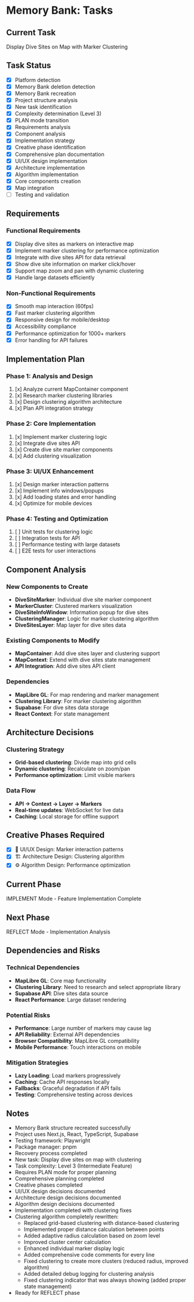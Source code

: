 # Memory Bank: Tasks

## Current Task

Display Dive Sites on Map with Marker Clustering

## Task Status

- [x] Platform detection
- [x] Memory Bank deletion detection
- [x] Memory Bank recreation
- [x] Project structure analysis
- [x] New task identification
- [x] Complexity determination (Level 3)
- [x] PLAN mode transition
- [x] Requirements analysis
- [x] Component analysis
- [x] Implementation strategy
- [x] Creative phase identification
- [x] Comprehensive plan documentation
- [x] UI/UX design implementation
- [x] Architecture implementation
- [x] Algorithm implementation
- [x] Core components creation
- [x] Map integration
- [ ] Testing and validation

## Requirements

### Functional Requirements

- [x] Display dive sites as markers on interactive map
- [x] Implement marker clustering for performance optimization
- [x] Integrate with dive sites API for data retrieval
- [x] Show dive site information on marker click/hover
- [x] Support map zoom and pan with dynamic clustering
- [x] Handle large datasets efficiently

### Non-Functional Requirements

- [x] Smooth map interaction (60fps)
- [x] Fast marker clustering algorithm
- [x] Responsive design for mobile/desktop
- [x] Accessibility compliance
- [x] Performance optimization for 1000+ markers
- [x] Error handling for API failures

## Implementation Plan

### Phase 1: Analysis and Design

1. [x] Analyze current MapContainer component
2. [x] Research marker clustering libraries
3. [x] Design clustering algorithm architecture
4. [x] Plan API integration strategy

### Phase 2: Core Implementation

1. [x] Implement marker clustering logic
2. [x] Integrate dive sites API
3. [x] Create dive site marker components
4. [x] Add clustering visualization

### Phase 3: UI/UX Enhancement

1. [x] Design marker interaction patterns
2. [x] Implement info windows/popups
3. [x] Add loading states and error handling
4. [x] Optimize for mobile devices

### Phase 4: Testing and Optimization

1. [ ] Unit tests for clustering logic
2. [ ] Integration tests for API
3. [ ] Performance testing with large datasets
4. [ ] E2E tests for user interactions

## Component Analysis

### New Components to Create

- **DiveSiteMarker**: Individual dive site marker component
- **MarkerCluster**: Clustered markers visualization
- **DiveSiteInfoWindow**: Information popup for dive sites
- **ClusteringManager**: Logic for marker clustering algorithm
- **DiveSitesLayer**: Map layer for dive sites data

### Existing Components to Modify

- **MapContainer**: Add dive sites layer and clustering support
- **MapContext**: Extend with dive sites state management
- **API Integration**: Add dive sites API client

### Dependencies

- **MapLibre GL**: For map rendering and marker management
- **Clustering Library**: For marker clustering algorithm
- **Supabase**: For dive sites data storage
- **React Context**: For state management

## Architecture Decisions

### Clustering Strategy

- **Grid-based clustering**: Divide map into grid cells
- **Dynamic clustering**: Recalculate on zoom/pan
- **Performance optimization**: Limit visible markers

### Data Flow

- **API → Context → Layer → Markers**
- **Real-time updates**: WebSocket for live data
- **Caching**: Local storage for offline support

## Creative Phases Required

- [x] 🎨 UI/UX Design: Marker interaction patterns
- [x] 🏗️ Architecture Design: Clustering algorithm
- [x] ⚙️ Algorithm Design: Performance optimization

## Current Phase

IMPLEMENT Mode - Feature Implementation Complete

## Next Phase

REFLECT Mode - Implementation Analysis

## Dependencies and Risks

### Technical Dependencies

- **MapLibre GL**: Core map functionality
- **Clustering Library**: Need to research and select appropriate library
- **Supabase API**: Dive sites data source
- **React Performance**: Large dataset rendering

### Potential Risks

- **Performance**: Large number of markers may cause lag
- **API Reliability**: External API dependencies
- **Browser Compatibility**: MapLibre GL compatibility
- **Mobile Performance**: Touch interactions on mobile

### Mitigation Strategies

- **Lazy Loading**: Load markers progressively
- **Caching**: Cache API responses locally
- **Fallbacks**: Graceful degradation if API fails
- **Testing**: Comprehensive testing across devices

## Notes

- Memory Bank structure recreated successfully
- Project uses Next.js, React, TypeScript, Supabase
- Testing framework: Playwright
- Package manager: pnpm
- Recovery process completed
- New task: Display dive sites on map with clustering
- Task complexity: Level 3 (Intermediate Feature)
- Requires PLAN mode for proper planning
- Comprehensive planning completed
- Creative phases completed
- UI/UX design decisions documented
- Architecture design decisions documented
- Algorithm design decisions documented
- Implementation completed with clustering fixes
- Clustering algorithm completely rewritten:
  - Replaced grid-based clustering with distance-based clustering
  - Implemented proper distance calculation between points
  - Added adaptive radius calculation based on zoom level
  - Improved cluster center calculation
  - Enhanced individual marker display logic
  - Added comprehensive code comments for every line
  - Fixed clustering to create more clusters (reduced radius, improved algorithm)
  - Added detailed debug logging for clustering analysis
  - Fixed clustering indicator that was always showing (added proper state management)
- Ready for REFLECT phase
